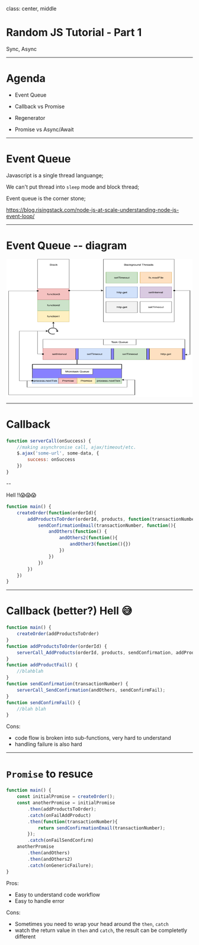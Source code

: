 class: center, middle

# Random JS Tutorial - Part 1

Sync, Async

---

# Agenda

*  Event Queue

*  Callback vs Promise

*  Regenerator

*  Promise vs Async/Await

---

# Event Queue

Javascript is a single thread languange;

We can't put thread into `sleep` mode and block thread;

Event queue is the corner stone;

https://blog.risingstack.com/node-js-at-scale-understanding-node-js-event-loop/

---

# Event Queue -- diagram

![Event Loop](./images/the-Node-js-event-loop.png)

---

# Callback

```javascript
function serverCall(onSuccess) {
    //making asynchronise call, ajax/timeout/etc.
    $.ajax('some-url', some-data, {
        success: onSuccess
    })
}
```

--

Hell !!😱😱😱
```javascript
function main() {
    createOrder(function(orderId){
        addProductsToOrder(orderId, products, function(transactionNumber){
            sendConfirmationEmail(transactionNumber, function(){
                andOthers(function() {
                    andOthers2(function(){
                        andOther3(function(){})
                    })
                })
            })
        })
    })
}
```

---

# Callback (better?) Hell 😅

```javascript
function main() {
    createOrder(addProductsToOrder)
}
function addProductsToOrder(orderId) {
    serverCall_AddProducts(orderId, products, sendConfirmation, addProductFail)
}
function addProductFail() {
    //blahblah
}
function sendConfirmation(transactionNumber) {
    serverCall_SendConfirmation(andOthers, sendConfirmFail);
}
function sendConfirmFail() {
    //blah blah
}
```

Cons:

* code flow is broken into sub-functions, very hard to understand
* handling failure is also hard

---

# `Promise` to resuce

```javascript
function main() {
    const initialPromise = createOrder();
    const anotherPromise = initialPromise
        .then(addProductsToOrder);
        .catch(onFailAddProduct)
        .then(function(transactionNumber){
            return sendConfirmationEmail(transactionNumber);
        });
        .catch(onFailSendConfirm)
    anotherPromise
        .then(andOthers)
        .then(andOthers2)
        .catch(onGenericFailure);
}
```

Pros:
* Easy to understand code workflow
* Easy to handle error

Cons:
* Sometimes you need to wrap your head around the `then`, `catch`
* watch the return value in `then` and `catch`, the result can be completetly different